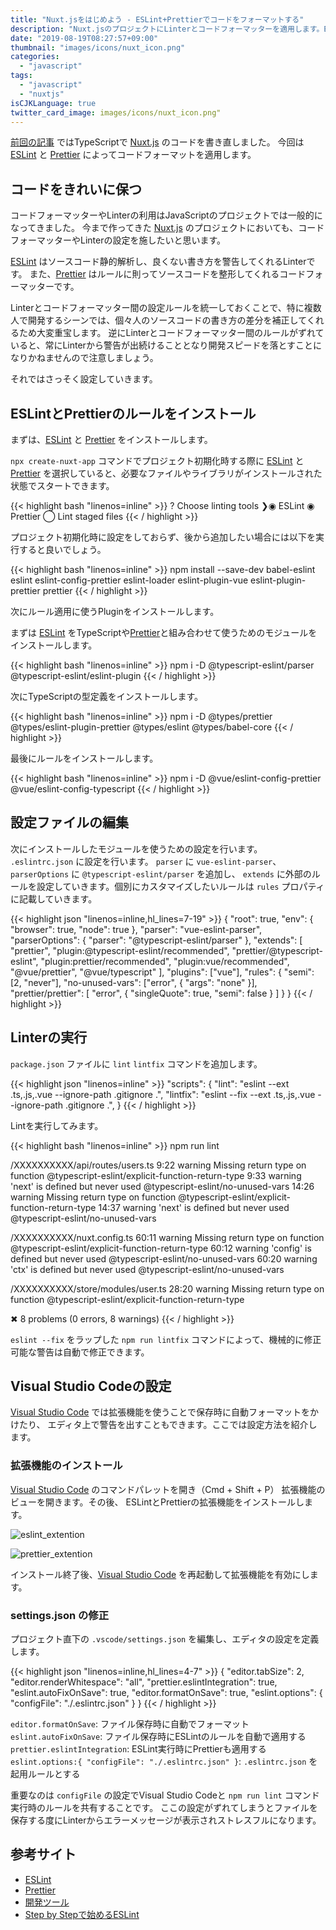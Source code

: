 ```yaml
---
title: "Nuxt.jsをはじめよう - ESLint+Prettierでコードをフォーマットする"
description: "Nuxt.jsのプロジェクトにLinterとコードフォーマッターを適用します。ESLintとPrettierのルールの設定方法とTypeScriptを使った際の設定方法を紹介します。"
date: "2019-08-19T08:27:57+09:00"
thumbnail: "images/icons/nuxt_icon.png"
categories:
  - "javascript"
tags:
  - "javascript"
  - "nuxtjs"
isCJKLanguage: true
twitter_card_image: images/icons/nuxt_icon.png"
---
```


[前回の記事](/post/javascript/write-nuxt-with-typescript/) ではTypeScriptで [Nuxt.js](https://ja.nuxtjs.org/) のコードを書き直しました。
今回は [ESLint](https://eslint.org/) と [Prettier](https://prettier.io/) によってコードフォーマットを適用します。

<!--adsense-->

## コードをきれいに保つ

コードフォーマッターやLinterの利用はJavaScriptのプロジェクトでは一般的になってきました。
今まで作ってきた [Nuxt.js](https://ja.nuxtjs.org/) のプロジェクトにおいても、コードフォーマッターやLinterの設定を施したいと思います。

[ESLint](https://eslint.org/) はソースコード静的解析し、良くない書き方を警告してくれるLinterです。
また、[Prettier](https://prettier.io/) はルールに則ってソースコードを整形してくれるコードフォーマッターです。

Linterとコードフォーマッター間の設定ルールを統一しておくことで、特に複数人で開発するシーンでは、個々人のソースコードの書き方の差分を補正してくれるため大変重宝します。
逆にLinterとコードフォーマッター間のルールがずれていると、常にLinterから警告が出続けることとなり開発スピードを落とすことになりかねませんので注意しましょう。

それではさっそく設定していきます。

## ESLintとPrettierのルールをインストール

まずは、[ESLint](https://eslint.org/) と [Prettier](https://prettier.io/) をインストールします。

`npx create-nuxt-app` コマンドでプロジェクト初期化時する際に [ESLint](https://eslint.org/) と [Prettier](https://prettier.io/) を選択していると、必要なファイルやライブラリがインストールされた状態でスタートできます。

{{< highlight bash "linenos=inline" >}}
? Choose linting tools
❯◉ ESLint
 ◉ Prettier
 ◯ Lint staged files
{{< / highlight >}}

プロジェクト初期化時に設定をしておらず、後から追加したい場合には以下を実行すると良いでしょう。

{{< highlight bash "linenos=inline" >}}
npm install --save-dev babel-eslint eslint eslint-config-prettier eslint-loader eslint-plugin-vue eslint-plugin-prettier prettier
{{< / highlight >}}

次にルール適用に使うPluginをインストールします。


まずは [ESLint](https://eslint.org/) をTypeScriptや[Prettier](https://prettier.io/)と組み合わせて使うためのモジュールをインストールします。

{{< highlight bash "linenos=inline" >}}
npm i -D @typescript-eslint/parser @typescript-eslint/eslint-plugin
{{< / highlight >}}

次にTypeScriptの型定義をインストールします。

{{< highlight bash "linenos=inline" >}}
npm i -D @types/prettier @types/eslint-plugin-prettier @types/eslint @types/babel-core
{{< / highlight >}}

最後にルールをインストールします。

{{< highlight bash "linenos=inline" >}}
npm i -D @vue/eslint-config-prettier @vue/eslint-config-typescript
{{< / highlight >}}

<!--adsense-->

## 設定ファイルの編集

次にインストールしたモジュールを使うための設定を行います。 `.eslintrc.json` に設定を行います。
`parser` に `vue-eslint-parser`、 `parserOptions` に `@typescript-eslint/parser` を追加し、 `extends` に外部のルールを設定していきます。個別にカスタマイズしたいルールは `rules` プロパティに記載していきます。

{{< highlight json "linenos=inline,hl_lines=7-19" >}}
{
  "root": true,
  "env": {
    "browser": true,
    "node": true
  },
  "parser": "vue-eslint-parser",
  "parserOptions": {
    "parser": "@typescript-eslint/parser"
  },
  "extends": [
    "prettier",
    "plugin:@typescript-eslint/recommended",
    "prettier/@typescript-eslint",
    "plugin:prettier/recommended",
    "plugin:vue/recommended",
    "@vue/prettier",
    "@vue/typescript"
  ],
  "plugins": ["vue"],
  "rules": {
    "semi": [2, "never"],
    "no-unused-vars": ["error", { "args": "none" }],
    "prettier/prettier": [
      "error",
      {
        "singleQuote": true,
        "semi": false
      }
    ]
  }
}
{{< / highlight >}}

## Linterの実行

`package.json` ファイルに `lint` `lintfix` コマンドを追加します。

{{< highlight json "linenos=inline" >}}
  "scripts": {
    "lint": "eslint --ext .ts,.js,.vue --ignore-path .gitignore .",
    "lintfix": "eslint --fix --ext .ts,.js,.vue --ignore-path .gitignore .",
  }
{{< / highlight >}}

Lintを実行してみます。

{{< highlight bash "linenos=inline" >}}
npm run lint

/XXXXXXXXXX/api/routes/users.ts
   9:22  warning  Missing return type on function   @typescript-eslint/explicit-function-return-type
   9:33  warning  'next' is defined but never used  @typescript-eslint/no-unused-vars
  14:26  warning  Missing return type on function   @typescript-eslint/explicit-function-return-type
  14:37  warning  'next' is defined but never used  @typescript-eslint/no-unused-vars

/XXXXXXXXXX/nuxt.config.ts
  60:11  warning  Missing return type on function     @typescript-eslint/explicit-function-return-type
  60:12  warning  'config' is defined but never used  @typescript-eslint/no-unused-vars
  60:20  warning  'ctx' is defined but never used     @typescript-eslint/no-unused-vars

/XXXXXXXXXX/store/modules/user.ts
  28:20  warning  Missing return type on function  @typescript-eslint/explicit-function-return-type

✖ 8 problems (0 errors, 8 warnings)
{{< / highlight >}}

`eslint --fix` をラップした `npm run lintfix` コマンドによって、機械的に修正可能な警告は自動で修正できます。

<!--adsense-->

## Visual Studio Codeの設定

[Visual Studio Code](https://azure.microsoft.com/ja-jp/products/visual-studio-code/) では拡張機能を使うことで保存時に自動フォーマットをかけたり、
エディタ上で警告を出すこともできます。ここでは設定方法を紹介します。

### 拡張機能のインストール

[Visual Studio Code](https://azure.microsoft.com/ja-jp/products/visual-studio-code/) のコマンドパレットを開き（Cmd + Shift + P）
拡張機能のビューを開きます。その後、 ESLintとPrettierの拡張機能をインストールします。

![eslint_extention](/images/20190819/eslint_extention.png)

![prettier_extention](/images/20190819/prettier_extention.png)

インストール終了後、[Visual Studio Code](https://azure.microsoft.com/ja-jp/products/visual-studio-code/) を再起動して拡張機能を有効にします。

### settings.json の修正

プロジェクト直下の `.vscode/settings.json` を編集し、エディタの設定を定義します。

{{< highlight json "linenos=inline,hl_lines=4-7" >}}
{
  "editor.tabSize": 2,
  "editor.renderWhitespace": "all",
  "prettier.eslintIntegration": true,
  "eslint.autoFixOnSave": true,
  "editor.formatOnSave": true,
  "eslint.options": { "configFile": "./.eslintrc.json" }
}
{{< / highlight >}}

`editor.formatOnSave`: ファイル保存時に自動でフォーマット
`eslint.autoFixOnSave`: ファイル保存時にESLintのルールを自動で適用する
`prettier.eslintIntegration`: ESLint実行時にPrettierも適用する
`eslint.options:{ "configFile": "./.eslintrc.json" }`: `.eslintrc.json` を起用ルールとする

重要なのは `configFile` の設定でVisual Studio Codeと `npm run lint` コマンド実行時のルールを共有することです。
ここの設定がずれてしまうとファイルを保存する度にLinterからエラーメッセージが表示されストレスフルになります。

## 参考サイト

* [ESLint](https://eslint.org/)
* [Prettier](https://prettier.io/)
* [開発ツール](https://ja.nuxtjs.org/guide/development-tools/)
* [Step by Stepで始めるESLint](https://qiita.com/howdy39/items/6e2c75861bc5a14b2acf)
